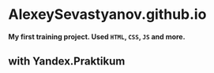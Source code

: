 # AlexeySevastyanov.github.io
#### My first training project. Used `HTML`, `CSS`, `JS`  and more.
## with Yandex.Praktikum
